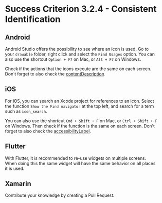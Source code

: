 # Success Criterion 3.2.4 - Consistent Identification
## Android

Android Studio offers the possibility to see where an icon is used. Go to your `drawable` folder, right click and select the `Find Usages` option. You can also use the shortcut `Option + F7` on Mac, or `Alt + F7` on Windows.

Check if the actions that the icons execute are the same on each screen. Don't forget to also check the [contentDescription](https://developer.android.com/reference/android/view/View.html#attr_android:contentDescription).
## iOS

For iOS, you can search an Xcode project for references to an icon. Select the function `Show the Find navigator` at the top left, and search for a term such as `icon_search`.

You can also use the shortcut `Cmd + Shift + F` on Mac, or `Ctrl + Shift + F` on Windows. Then check if the function is the same on each screen. Don't forget to also check the [accessibilityLabel](https://developer.apple.com/documentation/uikit/uiaccessibilityelement/1619577-accessibilitylabel).
## Flutter

With Flutter, it is recommended to re-use widgets on multiple screens. When doing this the same widget will have the same behavior on all places it is used.
## Xamarin

Contribute your knowledge by creating a Pull Request.
